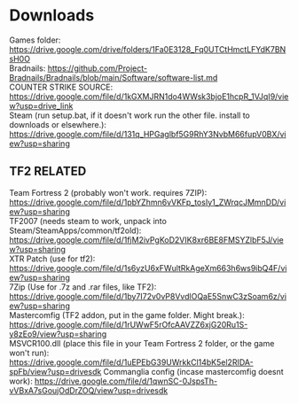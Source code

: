 # Downloads
Games folder: https://drive.google.com/drive/folders/1Fa0E3128_Fq0UTCtHmctLFYdK7BNsH0O<br>
Bradnails: https://github.com/Project-Bradnails/Bradnails/blob/main/Software/software-list.md<br>
COUNTER STRIKE SOURCE: https://drive.google.com/file/d/1kGXMJRN1do4WWsk3bjoE1hcpR_1VJqI9/view?usp=drive_link<br>
Steam (run setup.bat, if it doesn't work run the other file. install to downloads or elsewhere.): https://drive.google.com/file/d/131q_HPGaglbf5G9RhY3NvbM66fupV0BX/view?usp=sharing<br>


## TF2 RELATED<br>
Team Fortress 2 (probably won't work. requires 7ZIP): https://drive.google.com/file/d/1pbYZhmn6vVKFp_tosIy1_ZWrqcJMmnDD/view?usp=sharing<br>
TF2007 (needs steam to work, unpack into Steam/SteamApps/common/tf2old): https://drive.google.com/file/d/1fjM2ivPgKoD2VIK8xr6BE8FMSYZlbF5J/view?usp=sharing<br>
XTR Patch (use for tf2): https://drive.google.com/file/d/1s6yzU6xFWultRkAgeXm663h6ws9ibQ4F/view?usp=sharing<br>
7Zip (Use for .7z and .rar files, like TF2): https://drive.google.com/file/d/1by7I72v0vP8VvdlOQaE5SnwC3zSoam6z/view?usp=sharing<br>
Mastercomfig (TF2 addon, put in the game folder. Might break.): https://drive.google.com/file/d/1rUWwF5rOfcAAVZZ6xjG20Ru1S-y8zEo9/view?usp=sharing<br>
MSVCR100.dll (place this file in your Team Fortress 2 folder, or the game won't run): https://drive.google.com/file/d/1uEPEbG39UWrkkCl14bK5el2RIDA-spFb/view?usp=drivesdk
Commanglia config (incase mastercomfig doesnt work): https://drive.google.com/file/d/1qwnSC-0JspsTh-vVBxA7sGoujOdDrZOQ/view?usp=drivesdk<br>